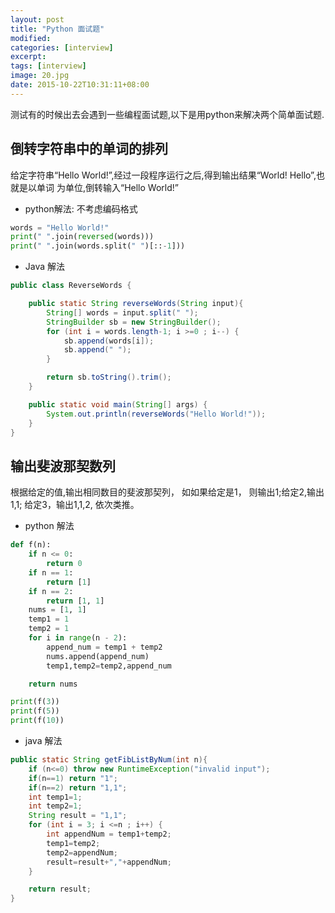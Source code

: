 ```yaml
---
layout: post
title: "Python 面试题"
modified:
categories: [interview]
excerpt:
tags: [interview]
image: 20.jpg
date: 2015-10-22T10:31:11+08:00
---
```


测试有的时候出去会遇到一些编程面试题,以下是用python来解决两个简单面试题.

## 倒转字符串中的单词的排列
给定字符串“Hello World!”,经过一段程序运行之后,得到输出结果“World! Hello”,也就是以单词
为单位,倒转输入“Hello World!”

- python解法: 不考虑编码格式

```python
words = "Hello World!"
print(" ".join(reversed(words)))
print(" ".join(words.split(" ")[::-1]))
```
- Java 解法

```java
public class ReverseWords {

    public static String reverseWords(String input){
        String[] words = input.split(" ");
        StringBuilder sb = new StringBuilder();
        for (int i = words.length-1; i >=0 ; i--) {
            sb.append(words[i]);
            sb.append(" ");
        }

        return sb.toString().trim();
    }

    public static void main(String[] args) {
        System.out.println(reverseWords("Hello World!"));
    }
}
```

## 输出斐波那契数列

根据给定的值,输出相同数目的斐波那契列， 如如果给定是1， 则输出1;给定2,输出1,1;
给定3，输出1,1,2, 依次类推。

- python 解法

```python
def f(n):
    if n <= 0:
        return 0
    if n == 1:
        return [1]
    if n == 2:
        return [1, 1]
    nums = [1, 1]
    temp1 = 1
    temp2 = 1
    for i in range(n - 2):
        append_num = temp1 + temp2
        nums.append(append_num)
        temp1,temp2=temp2,append_num

    return nums

print(f(3))
print(f(5))
print(f(10))
```

- java 解法

```java
public static String getFibListByNum(int n){
    if (n<=0) throw new RuntimeException("invalid input");
    if(n==1) return "1";
    if(n==2) return "1,1";
    int temp1=1;
    int temp2=1;
    String result = "1,1";
    for (int i = 3; i <=n ; i++) {
        int appendNum = temp1+temp2;
        temp1=temp2;
        temp2=appendNum;
        result=result+","+appendNum;
    }

    return result;
}
```
